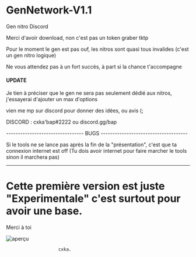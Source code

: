 # GenNetwork-V1.1
Gen nitro Discord


Merci d'avoir download, non c'est pas un token graber tktp

Pour le moment le gen est pas ouf, les nitros sont quasi tous invalides (c'est un gen nitro logique)

Ne vous attendez pas à un fort succès, à part si la chance t'accompagne



#### UPDATE ####

Je tien à préciser que le gen ne sera pas seulement dédié aux nitros, j'essayerai d'ajouter un max d'options


vien me mp sur discord pour donner des idées, ou avis (;

DISCORD : cxka'bap#2222   ou   discord.gg/bap

--------------------------------- BUGS -------------------------------------

Si le tools ne se lance pas après la fin de la "présentation", c'est que ta connexion internet est off
(Tu dois avoir internet pour faire marcher le tools sinon il marchera pas)

----------------------------------------------------------------------------

# Cette première version est juste "Experimentale" c'est surtout pour avoir une base.

Merci à toi


![aperçu](https://media.discordapp.net/attachments/949584086220038145/952988275939872815/unknown.png?width=1170&height=676)


                        cxka.

